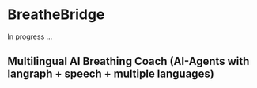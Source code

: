# BreatheBridge
In progress ...

## Multilingual AI Breathing Coach (AI-Agents with langraph + speech + multiple languages)
